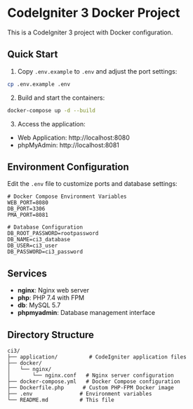 # CodeIgniter 3 Docker Project

This is a CodeIgniter 3 project with Docker configuration.

## Quick Start

1. Copy `.env.example` to `.env` and adjust the port settings:
```bash
cp .env.example .env
```

2. Build and start the containers:
```bash
docker-compose up -d --build
```

3. Access the application:
- Web Application: http://localhost:8080
- phpMyAdmin: http://localhost:8081

## Environment Configuration

Edit the `.env` file to customize ports and database settings:

```env
# Docker Compose Environment Variables
WEB_PORT=8080
DB_PORT=3306
PMA_PORT=8081

# Database Configuration
DB_ROOT_PASSWORD=rootpassword
DB_NAME=ci3_database
DB_USER=ci3_user
DB_PASSWORD=ci3_password
```

## Services

- **nginx**: Nginx web server
- **php**: PHP 7.4 with FPM
- **db**: MySQL 5.7
- **phpmyadmin**: Database management interface

## Directory Structure

```
ci3/
├── application/          # CodeIgniter application files
├── docker/
│   └── nginx/
│       └── nginx.conf   # Nginx server configuration
├── docker-compose.yml   # Docker Compose configuration
├── Dockerfile.php      # Custom PHP-FPM Docker image
├── .env               # Environment variables
└── README.md          # This file
```